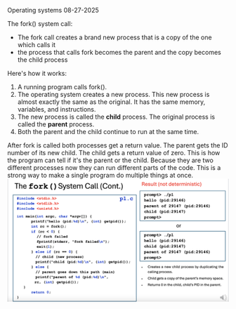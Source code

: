 Operating systems
08-27-2025

The fork() system call:
- The fork call creates a brand new process that is a copy of the one which calls it
- the process that calls fork becomes the parent and the copy becomes the child process

Here's how it works:
1. A running program calls fork().
2. The operating system creates a new process. This new process is almost exactly the same as the original. It has the same memory, variables, and instructions.
3. The new process is called the **child** process. The original process is called the **parent** process.
4. Both the parent and the child continue to run at the same time.

After fork is called both processes get a return value. The parent gets the ID number of its new child. The child gets a return value of zero. This is how the program can tell if it's the parent or the child. Because they are two different processes now they can run different parts of the code. This is a strong way to make a single program do multiple things at once. ![](../../images/Screenshot%202025-08-27%20at%202.42.57%20PM.png)